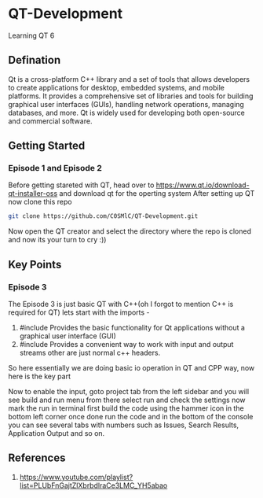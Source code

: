 # QT-Development
Learning QT 6

## Defination
Qt is a cross-platform C++ library and a set of tools that allows developers to create applications for desktop, embedded systems, and mobile platforms. It provides a comprehensive set of libraries and tools for building graphical user interfaces (GUIs), handling network operations, managing databases, and more. Qt is widely used for developing both open-source and commercial software.

## Getting Started

### Episode 1 and Episode 2
Before getting stareted with QT, head over to https://www.qt.io/download-qt-installer-oss and download qt for the operting system 
After setting up QT now clone this repo

```bash
git clone https://github.com/C0SMlC/QT-Development.git
```
Now open the QT creator and select the directory where the repo is cloned and now its your turn to cry :))

## Key Points

### Episode 3
The Episode 3 is just basic QT with C++(oh I forgot to mention C++ is required for QT)
lets start with the imports - 
1. #include <QCoreApplication>
   Provides the basic functionality for Qt applications without a graphical user interface (GUI)
2. #include <QTextStream>
   Provides a convenient way to work with input and output streams
other are just normal c++ headers.

So here essentially we are doing basic io operation in QT and CPP way, now here is the key part

Now to enable the input, goto project tab from the left sidebar and you will see build and run menu from there select run and check the settings now mark the run in terminal
first build the code using the hammer icon in the bottom left corner once done run the code and in the bottom of the console you can see several tabs with numbers such as Issues, Search Results, Application Output and so on.

## References

1. https://www.youtube.com/playlist?list=PLUbFnGajtZlXbrbdlraCe3LMC_YH5abao
